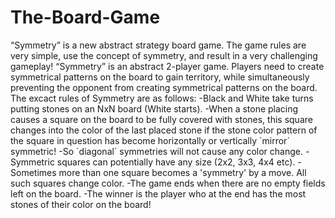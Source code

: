 # The-Board-Game
“Symmetry” is a new abstract strategy board game. The game rules are very simple, use the concept of symmetry, and result in a very challenging gameplay! “Symmetry” is an abstract 2-player game. Players need to create symmetrical patterns on the board to gain territory, while simultaneously preventing the opponent from creating symmetrical patterns on the board. The excact rules of Symmetry are as follows: -Black and White take turns putting stones on an NxN board (White starts). -When a stone placing causes a square on the board to be fully covered with stones, this square changes into the color of the last placed stone if the stone color pattern of the square in question has become horizontally or vertically ´mirror´ symmetric! -So ´diagonal´ symmetries will not cause any color change. -Symmetric squares can potentially have any size (2x2, 3x3, 4x4 etc). -Sometimes more than one square becomes a 'symmetry' by a move. All such squares change color. -The game ends when there are no empty fields left on the board. -The winner is the player who at the end has the most stones of their color on the board!
